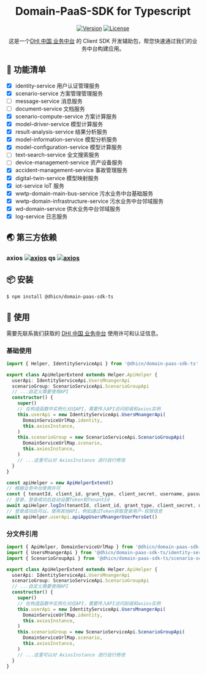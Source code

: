 <h1 align="center"> Domain-PaaS-SDK for Typescript </h1>
<div align="center">

[![Version](https://badgen.net/npm/v/@dhicn/domain-paas-sdk-ts)](https://npmjs.com/@dhicn/domain-paas-sdk-ts) [![License](https://badgen.net/github/license/DHICN/Domian-PaaS-SDK-TS)](https://github.com/DHICN/Domian-PaaS-SDK-TS/blob/main/LICENSE)

这是一个[DHI 中国 业务中台](https://online-products.dhichina.cn/) 的 Client SDK 开发辅助包，帮您快速通过我们的业务中台构建应用。

</div>

## 🔆 功能清单

- [x] identity-service 用户认证管理服务
- [x] scenario-service 方案管理管理服务
- [ ] message-service 消息服务
- [ ] document-service 文档服务
- [x] scenario-compute-service 方案计算服务
- [x] model-driver-service 模型计算服务
- [x] result-analysis-service 结果分析服务
- [x] model-information-service 模型分析服务
- [x] model-configuration-service 模型计算服务
- [ ] text-search-service 全文搜索服务
- [ ] device-management-service 资产设备服务
- [x] accident-management-service 事故管理服务
- [x] digital-twin-service 模型映射服务
- [x] iot-service IoT 服务
- [x] wwtp-domain-main-bus-service 污水业务中台基础服务
- [x] wwtp-domain-infrastructure-service 污水业务中台邻域服务
- [x] wd-domain-service 供水业务中台邻域服务
- [x] log-service 日志服务

## 🌏 第三方依赖

### axios [![axios](https://badgen.net/npm/v/axios)](https://www.npmjs.com/package/axios) qs [![axios](https://badgen.net/npm/v/qs)](https://www.npmjs.com/package/qs)

## 📦 安装

```bash
$ npm install @dhicn/domain-paas-sdk-ts
```

## 🔨 使用

需要先联系我们获取的 [DHI 中国 业务中台](https://online-products.dhichina.cn/) 使用许可和认证信息。

### 基础使用

```ts apiHelper.ts 继承 Helper.ApiHelper ，添加需要使用的API
import { Helper, IdentityServiceApi } from '@dhicn/domain-paas-sdk-ts'

export class ApiHelperExtend extends Helper.ApiHelper {
  userApi: IdentityServiceApi.UsersMnangerApi
  scenarioGroup: ScenarioServiceApi.ScenarioGroupApi
  // ...自定义需要使用API
  constructor() {
    super()
    // 在构造函数中实例化对应API，需要传入API访问前缀和axios实例
    this.userApi = new IdentityServiceApi.UsersMnangerApi(
      DomainServiceUrlMap.identity,
      this.axiosInstance,
    )
    this.scenarioGroup = new ScenarioServiceApi.ScenarioGroupApi(
      DomainServiceUrlMap.scenario,
      this.axiosInstance,
    )
    // ...这里可以对 AxiosInstance 进行自行修改
  }
}
```

```ts main.ts
const apiHelper = new ApiHelperExtend()
// 根据业务中台使用许可
const { tenantId, client_id, grant_type, client_secret, username, password } = tokenParas
// 登录，登录成功后自动设置Token和TenantId
await apiHelper.logIn(tenantId, client_id, grant_type, client_secret, username, password)
// 登录成功后可以，使用其他API，例如通过Token获取登录用户-权限信息
await apiHelper.userApi.apiAppUsersMnangerUserPersGet()
```

### 分文件引用

```ts apiHelper.ts 继承 Helper.ApiHelper ，添加需要使用的API
import { ApiHelper, DomainServiceUrlMap } from '@dhicn/domain-paas-sdk-ts/sdk-helper'
import { UsersMnangerApi } from '@dhicn/domain-paas-sdk-ts/identity-service'
import { ScenarioGroupApi } from '@dhicn/domain-paas-sdk-ts/scenario-service'

export class ApiHelperExtend extends Helper.ApiHelper {
  userApi: IdentityServiceApi.UsersMnangerApi
  scenarioGroup: ScenarioServiceApi.ScenarioGroupApi
  // ...自定义需要使用API
  constructor() {
    super()
    // 在构造函数中实例化对应API，需要传入API访问前缀和axios实例
    this.userApi = new IdentityServiceApi.UsersMnangerApi(
      DomainServiceUrlMap.identity,
      this.axiosInstance,
    )
    this.scenarioGroup = new ScenarioServiceApi.ScenarioGroupApi(
      DomainServiceUrlMap.scenario,
      this.axiosInstance,
    )
    // ...这里可以对 AxiosInstance 进行自行修改
  }
}
```
